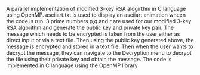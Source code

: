 A parallel implementation of modified 3-key RSA alogirthm in C language using OpenMP. asciiart.txt is used to display an asciiart animation wheen the code is run. 3 prime numbers p,q and r are used for our modified 3-key RSA algorithm and generate the public key and private key pair. The message which needs to be encrypted is taken from the user either as direct input or via a text file. Then using the public key generated above, the message is encrypted and stored in a text file. Then when the user wants to decrypt the message, they can navigate to the Decryption menu to decrypt the file using their private key and obtain the message. The code is implemented in C language using the OpenMP library
